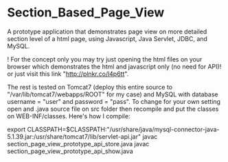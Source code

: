 # Section_Based_Page_View
A prototype application that demonstrates page view on more detailed section level of a html page, using Javascript, Java Servlet, JDBC, and MySQL.

! For the concept only you may try just opening the html files on your browser which demonstrates the html and javascript only (no need for API)! or just visit this link "http://plnkr.co/l4p6tt".

The rest is tested on Tomcat7 (deploy this entire source to "/var/lib/tomcat7/webapps/ROOT" for my case) and MySQL with database username = "user" and password = "pass". To change for your own setting open and .java source file on src folder then recompile and put the classes on WEB-INF/classes. Here's how I compile:

export CLASSPATH=$CLASSPATH:"/usr/share/java/mysql-connector-java-5.1.39.jar:/usr/share/tomcat7/lib/servlet-api.jar"
javac section_page_view_prototype_api_store.java
javac section_page_view_prototype_api_show.java
